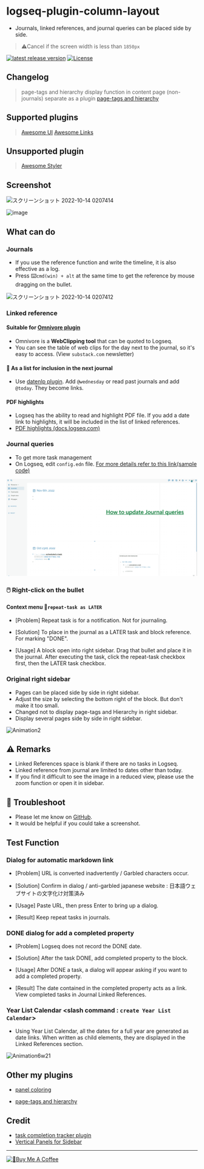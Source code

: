 # logseq-plugin-column-layout

- Journals, linked references, and journal queries can be placed side by side.

> ⚠️Cancel if the screen width is less than `1850px`

[![latest release version](https://img.shields.io/github/v/release/YU000jp/Logseq-column-Layout)](https://github.com/YU000jp/Logseq-column-Layout/releases)
[![License](https://img.shields.io/github/license/YU000jp/Logseq-column-Layout?color=blue)](https://github.com/YU000jp/Logseq-column-Layout/blob/main/LICENSE)

## Changelog
> page-tags and hierarchy display function in content page (non-journals) separate as a plugin [page-tags and hierarchy](https://github.com/YU000jp/logseq-page-tags-and-hierarchy)

## Supported plugins

> [Awesome UI](https://github.com/yoyurec/logseq-awesome-ui)
> [Awesome Links](https://github.com/yoyurec/logseq-awesome-links)

## Unsupported plugin

> [Awesome Styler](https://github.com/yoyurec/logseq-awesome-styler)

## Screenshot

![スクリーンショット 2022-10-14 0207414](https://user-images.githubusercontent.com/111847207/195663729-7c979e9e-9309-4f0b-9766-581778c5aaa7.png)

![image](https://user-images.githubusercontent.com/111847207/211182685-4f5f7600-786f-4d5c-80f3-0e6d0b9d4239.png)

## What can do

### Journals

- If you use the reference function and write the timeline, it is also effective as a log.
- Press ⌨️`cmd(win) + alt` at the same time to get the reference by mouse dragging on the bullet.

![スクリーンショット 2022-10-14 0207412](https://user-images.githubusercontent.com/111847207/195662824-35aecadd-c404-42a8-82eb-54ffc628c321.png)

### Linked reference

#### Suitable for [Omnivore plugin](https://github.com/omnivore-app/logseq-omnivore)

- Omnivore is a **WebClipping tool** that can be quoted to Logseq.
- You can see the table of web clips for the day next to the journal, so it's easy to access. (View `substack.com` newsletter)

#### 📅 As a list for inclusion in the next journal

- Use [datenlp plugin](https://github.com/hkgnp/logseq-datenlp-plugin). Add `@wednesday` or read past journals and add `@today`. They become links.

#### PDF highlights
- Logseq has the ability to read and highlight PDF file. If you add a date link to highlights, it will be included in the list of linked references.
- [PDF highlights (docs.logseq.com)](https://docs.logseq.com/#/page/pdf%20highlights)

### Journal queries

- To get more task management
- On Logseq, edit `config.edn` file. [For more details refer to this link(sample code)](https://github.com/YU000jp/logseq-default-queries-journals)

![Animation1](img/journal-queries-demo.gif)

### 🖱️ Right-click on the bullet

#### Context menu 🔁`repeat-task as LATER`

- [Problem] Repeat task is for a notification. Not for journaling.

- [Solution] To place in the journal as a LATER task and block reference. For marking "DONE". 

- [Usage] A block open into right sidebar. Drag that bullet and place it in the journal. After executing the task, click the repeat-task checkbox first, then the LATER task checkbox.

### Original right sidebar

- Pages can be placed side by side in right sidebar.
- Adjust the size by selecting the bottom right of the block. But don't make it too small.
- Changed not to display page-tags and Hierarchy in right sidebar.
- Display several pages side by side in right sidebar.

![Animation2](https://user-images.githubusercontent.com/111847207/200146804-e0e53c12-933a-417e-b19a-e9e782e1c492.gif)

## ⚠️ Remarks

- Linked References space is blank if there are no tasks in Logseq.
- Linked reference from journal are limited to dates other than today.
- If you find it difficult to see the image in a reduced view, please use the zoom function or open it in sidebar.

## 🚧 Troubleshoot

- Please let me know on [GitHub](https://github.com/YU000jp/Logseq-column-Layout/issues).
- It would be helpful if you could take a screenshot.

## Test Function

### Dialog for automatic markdown link

- [Problem] URL is converted inadvertently / Garbled characters occur.

- [Solution] Confirm in dialog / anti-garbled japanese website : 日本語ウェブサイトの文字化け対策済み

- [Usage] Paste URL, then press Enter to bring up a dialog.

- [Result] Keep repeat tasks in journals.

### DONE dialog for add a completed property

- [Problem] Logseq does not record the DONE date.

- [Solution] After the task DONE, add completed property to the block.

- [Usage] After DONE a task, a dialog will appear asking if you want to add a completed property.

- [Result] The date contained in the completed property acts as a link. View completed tasks in Journal Linked References.

### Year List Calendar <slash command : `create Year List Calendar`>

- Using Year List Calendar, all the dates for a full year are generated as date links. When written as child elements, they are displayed in the Linked References section.

![Animation6w21](https://user-images.githubusercontent.com/111847207/222945226-f8e031cf-9e49-4c98-a5e8-ee360c931050.gif)

## Other my plugins

- [panel coloring](https://github.com/YU000jp/logseq-plugin-panel-coloring)

- [page-tags and hierarchy](https://github.com/YU000jp/logseq-page-tags-and-hierarchy)

## Credit

- [task completion tracker plugin](https://github.com/DimitryDushkin/logseq-plugin-task-check-date)
- [Vertical Panels for Sidebar](https://github.com/r-hegde/logseq-vertical-panels)

---

<a href="https://www.buymeacoffee.com/yu000japan" target="_blank"><img src="https://cdn.buymeacoffee.com/buttons/v2/default-violet.png" alt="🍌Buy Me A Coffee" style="height: 42px;width: 152px" ></a>
